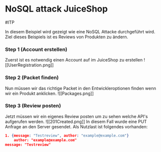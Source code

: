 # NoSQL attack JuiceShop
#ITP 

In diesem Beispiel wird gezeigt wie eine NoSQL Attacke durchgeführt wird. Ziel dieses Beispiels ist es Reviews von Produkten zu ändern.

### Step 1 (Account erstellen)
Zuerst ist es notwendig einen Account auf im JuiceShop zu erstellen
![[UserRegistration.png]]
### Step 2 (Packet finden)
Nun müssen wir das richtige Packet in den Entwickleroptionen finden wenn wir ein Produkt anklicken.
![[Packages.png]]

### Step 3 (Review posten)
Jetzt müssen wir ein eigenes Review posten um zu sehen welche API's aufgerufen werden.
![[201Created.png]]
In diesem Fall wurde eine PUT Anfrage an den Server gesendet. Als Nutzlast ist folgendes vorhanden:
```json
1. {message: "Testreview", author: "example@example.com"}
	author: "example@example.com"
message: "Testreview"
```